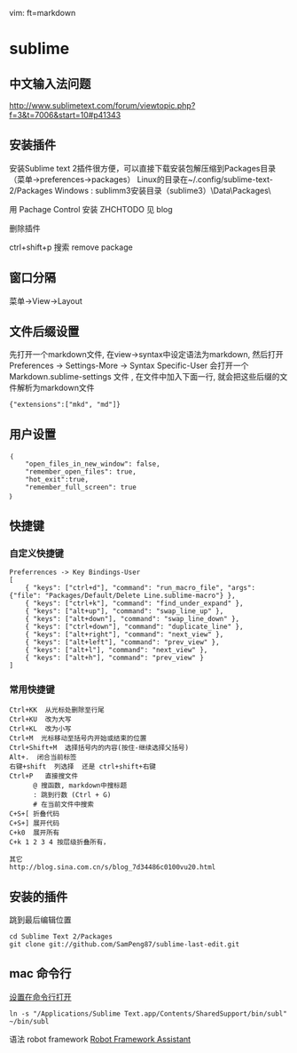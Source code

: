   vim: ft=markdown

# sublime
## 中文输入法问题


http://www.sublimetext.com/forum/viewtopic.php?f=3&t=7006&start=10#p41343
## 安装插件
安装Sublime text 2插件很方便，可以直接下载安装包解压缩到Packages目录（菜单->preferences->packages）
Linux的目录在~/.config/sublime-text-2/Packages
Windows : sublimm3安装目录（sublime3）\Data\Packages\

用 Pachage Control 安装
ZHCHTODO
见 blog

删除插件

ctrl+shift+p 搜索
remove package

## 窗口分隔
菜单->View->Layout

## 文件后缀设置

先打开一个markdown文件, 在view->syntax中设定语法为markdown, 然后打开 Preferences -> Settings-More -> Syntax Specific-User 会打开一个 Markdown.sublime-settings 文件 , 在文件中加入下面一行, 就会把这些后缀的文件解析为markdown文件

    {"extensions":["mkd", "md"]}
## 用户设置

	｛
		"open_files_in_new_window": false,
		"remember_open_files": true,
		"hot_exit":true,
		"remember_full_screen": true
	｝
## 快捷键

### 自定义快捷键

    Preferrences -> Key Bindings-User
    [
        { "keys": ["ctrl+d"], "command": "run_macro_file", "args": {"file": "Packages/Default/Delete Line.sublime-macro"} },
        { "keys": ["ctrl+k"], "command": "find_under_expand" },
        { "keys": ["alt+up"], "command": "swap_line_up" },
        { "keys": ["alt+down"], "command": "swap_line_down" },
        { "keys": ["ctrl+down"], "command": "duplicate_line" },
        { "keys": ["alt+right"], "command": "next_view" },
        { "keys": ["alt+left"], "command": "prev_view" },
        { "keys": ["alt+l"], "command": "next_view" },
        { "keys": ["alt+h"], "command": "prev_view" }
    ]

### 常用快捷键

    Ctrl+KK  从光标处删除至行尾
    Ctrl+KU  改为大写
    Ctrl+KL  改为小写
    Ctrl+M  光标移动至括号内开始或结束的位置
    Ctrl+Shift+M  选择括号内的内容(按住-继续选择父括号)
    Alt+.  闭合当前标签
    右键+shift  列选择  还是 ctrl+shift+右键
    Ctrl+P   直接搜文件
          @ 搜函数, markdown中搜标题
          : 跳到行数 (Ctrl + G)
          # 在当前文件中搜索
    C+S+[ 折叠代码
    C+S+] 展开代码
    C+k0  展开所有
    C+k 1 2 3 4 按层级折叠所有，

    其它
    http://blog.sina.com.cn/s/blog_7d34486c0100vu20.html

## 安装的插件
跳到最后编辑位置

    cd Sublime Text 2/Packages
    git clone git://github.com/SamPeng87/sublime-last-edit.git


## mac 命令行
[设置在命令行打开][1]

	ln -s "/Applications/Sublime Text.app/Contents/SharedSupport/bin/subl" ~/bin/subl



语法 robot framework
[Robot Framework Assistant](https://sublime.wbond.net/packages/Robot%20Framework%20Assistant)  




[1]: http://www.sublimetext.com/docs/2/osx_command_line.html
